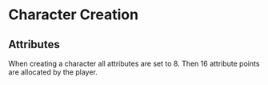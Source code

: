 # Character Creation

## Attributes
When creating a character all attributes are set to 8. Then 16 attribute points are allocated by the player.
